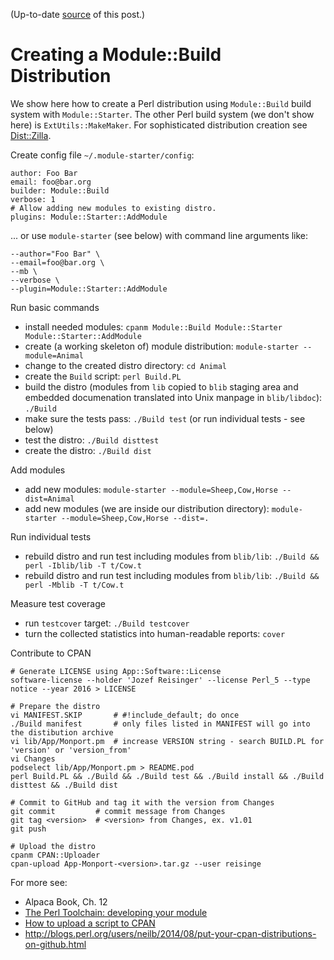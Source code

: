 (Up-to-date
[source](https://github.com/jreisinger/blog/blob/master/posts/module-build.md)
of this post.)

# Creating a Module::Build Distribution

We show here how to create a Perl distribution using `Module::Build` build system with `Module::Starter`. The other Perl build system (we don't show here) is `ExtUtils::MakeMaker`. For sophisticated distribution creation see [Dist::Zilla](http://dzil.org/).

Create config file `~/.module-starter/config`:

    author: Foo Bar
    email: foo@bar.org
    builder: Module::Build
    verbose: 1
    # Allow adding new modules to existing distro.
    plugins: Module::Starter::AddModule
    
... or use `module-starter` (see below) with command line arguments like:

    --author="Foo Bar" \
    --email=foo@bar.org \
    --mb \
    --verbose \
    --plugin=Module::Starter::AddModule
    
Run basic commands

* install needed modules: `cpanm Module::Build Module::Starter Module::Starter::AddModule`
* create (a working skeleton of) module distribution: `module-starter --module=Animal` 
* change to the created distro directory: `cd Animal`
* create the `Build` script: `perl Build.PL`
* build the distro (modules from `lib` copied to `blib` staging area and embedded documenation translated into Unix manpage in `blib/libdoc`): `./Build`
* make sure the tests pass: `./Build test` (or run individual tests - see below)
* test the distro: `./Build disttest`
* create the distro: `./Build dist`

Add modules

* add new modules: `module-starter --module=Sheep,Cow,Horse --dist=Animal`
* add new modules (we are inside our distribution directory): `module-starter --module=Sheep,Cow,Horse --dist=.`

Run individual tests

* rebuild distro and run test including modules from `blib/lib`: `./Build && perl -Iblib/lib -T t/Cow.t`
* rebuild distro and run test including modules from `blib/lib`: `./Build && perl -Mblib -T t/Cow.t`

Measure test coverage

* run `testcover` target: `./Build testcover`
* turn the collected statistics into human-readable reports: `cover`

Contribute to CPAN

    # Generate LICENSE using App::Software::License
    software-license --holder 'Jozef Reisinger' --license Perl_5 --type notice --year 2016 > LICENSE
    
    # Prepare the distro
    vi MANIFEST.SKIP       # #!include_default; do once
    ./Build manifest       # only files listed in MANIFEST will go into the distibution archive
    vi lib/App/Monport.pm  # increase VERSION string - search BUILD.PL for 'version' or 'version_from'
    vi Changes
    podselect lib/App/Monport.pm > README.pod
    perl Build.PL && ./Build && ./Build test && ./Build install && ./Build disttest && ./Build dist
    
    # Commit to GitHub and tag it with the version from Changes
    git commit         # commit message from Changes
    git tag <version>  # <version> from Changes, ex. v1.01
    git push
    
    # Upload the distro
    cpanm CPAN::Uploader
    cpan-upload App-Monport-<version>.tar.gz --user reisinge

For more see:

* Alpaca Book, Ch. 12
* [The Perl Toolchain: developing your module](http://blogs.perl.org/users/neilb/2016/04/the-perl-toolchain-developing-your-module.html)
* [How to upload a script to CPAN](http://perltricks.com/article/how-to-upload-a-script-to-cpan/)
* http://blogs.perl.org/users/neilb/2014/08/put-your-cpan-distributions-on-github.html
